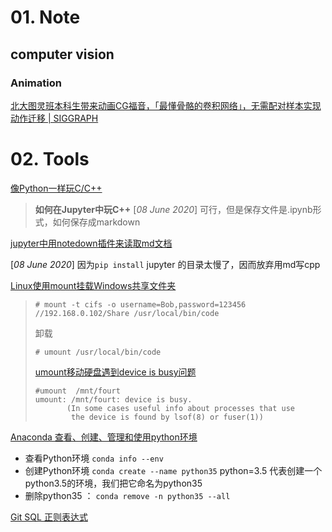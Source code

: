 # 01. Note
## computer vision
### Animation
[北大图灵班本科生带来动画CG福音，「最懂骨骼的卷积网络」，无需配对样本实现动作迁移 | SIGGRAPH](https://mp.weixin.qq.com/s/uU1-DwHnU4pPMLtQZNQyVQ)

# 02. Tools

[像Python一样玩C/C++](<https://blog.csdn.net/guangcheng0312q/article/details/103590453>)

> **如何在Jupyter中玩C++** 
> [*08 June 2020*] 可行，但是保存文件是.ipynb形式，如何保存成markdown

[jupyter中用notedown插件来读取md文档](<https://www.jianshu.com/p/bda072a8587c>)

[*08 June 2020*] 因为`pip install` jupyter 的目录太慢了，因而放弃用md写cpp

[Linux使用mount挂载Windows共享文件夹](https://blog.csdn.net/tojohnonly/article/details/71374984)
> ```shell
> # mount -t cifs -o username=Bob,password=123456 //192.168.0.102/Share /usr/local/bin/code
> ```
> 卸载
> ```shell
> # umount /usr/local/bin/code
> ```
> [umount移动硬盘遇到device is busy问题](https://www.cnblogs.com/emanlee/p/3872518.html)
> ```shell
> #umount  /mnt/fourt
> umount: /mnt/fourt: device is busy.
>        (In some cases useful info about processes that use
>         the device is found by lsof(8) or fuser(1))
> ```


[Anaconda 查看、创建、管理和使用python环境](<https://blog.csdn.net/u014628771/article/details/80066624>)

- 查看Python环境 `conda info --env`
- 创建Python环境 `conda create --name python35` python=3.5  代表创建一个python3.5的环境，我们把它命名为python35
- 删除python35 ： `conda remove -n python35 --all`



[Git SQL 正则表达式](https://labuladong.github.io/ebook/%E6%8A%80%E6%9C%AF/%E5%9C%A8%E7%BA%BF%E7%BB%83%E4%B9%A0%E5%B9%B3%E5%8F%B0.html)




